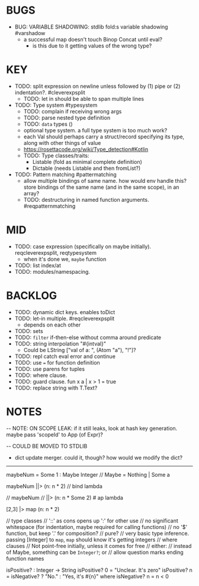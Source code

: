 # BUGS

  - BUG: VARIABLE SHADOWING: stdlib fold:s variable shadowing #varshadow
      * a successful map doesn't touch Binop Concat until eval?
        * is this due to it getting values of the wrong type?
# KEY

  - TODO: split expression on newline unless followed by (1) pipe or (2) indentation?. #cleverexpsplit
    - TODO: let in should be able to span multiple lines
  - TODO: Type system #typesystem
    - TODO: complain if receiving wrong args
    - TODO: parse nested type definition
    - TODO: `data` types ()
    * optional type system. a full type system is too much work?
    * each Val should perhaps carry a struct/record specifying its type, along with other things of value
    * https://rosettacode.org/wiki/Type_detection#Kotlin
    - TODO: Type classes/traits:
      * Listable (fold as minimal complete definition)
      * Dictable (needs Listable and then fromList?)
  - TODO: Pattern matching #pattermatching
    * allow multiple bindings of same name. how would env handle this? store bindings of the same name (and in the same scope), in an array?
    - TODO: destructuring in named function arguments. #reqpatternmatching

# MID

  - TODO: case expression (specifically on maybe initially). reqcleverexpsplit, reqtypesystem
    * when it's done we, `maybe` function
  - TODO: list index/at
  - TODO: modules/namespacing.

# BACKLOG

  - TODO: dynamic dict keys. enables toDict
  - TODO: let-in multiple. #reqcleverexpsplit
    * depends on each other
  - TODO: sets
  - TODO: `filter` if-then-else without comma around predicate
  - TODO: string interpolation "#{intval}"
    * Could be LString ["val of a: ", (Atom "a"), "!"]?
  - TODO: repl catch eval error and continue
  - TODO: use `=` for function definition
  - TODO: use parens for tuples
  - TODO: where clause.
  - TODO: guard clause.
    fun x a
    | x > 1 = true
  - TODO: replace string with T.Text?

# NOTES


-- NOTE: ON SCOPE LEAK: if it still leaks, look at hash key generation. maybe pass 'scopeId' to App (of Expr)?

-- COULD BE MOVED TO STDLIB
* dict update merger. could it, though? how would we modify the dict?

----

maybeNum = Some 1 :  Maybe Integer // Maybe = Nothing | Some a

maybeNum
||> (n: n * 2) // bind lambda

// maybeNum
// ||> (n: n * Some 2) # ap lambda

[2,3]
|> map (n: n * 2)

// type classes
// '::' as cons opens up ':' for other use
// no significant whitespace (for indentation, maybe required for calling functions)
// no '$' function, but keep '.' for composition?
// pure?
// very basic type inference. passing [Integer] to `map`, `map` should know it's getting integers
// where clauses
// Not point-free initially, unless it comes for free
// either:
  // instead of Maybe, something can be `Integer?`; or
  // allow question marks ending function names

isPositive? : Integer -> String
isPositive? 0 = "Unclear. It's zero"
isPositive? n = isNegative? ? "No." : "Yes, it's #{n}"
where isNegative? n = n < 0
